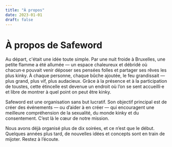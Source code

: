 ```yaml
---
title: "À propos"
date: 2023-01-01
draft: false
---
```


# À propos de Safeword
Au départ, c'était une idée toute simple. Par une nuit froide à Bruxelles, une petite flamme a été allumée — un espace chaleureux et débridé où chacun·e pouvait venir déposer ses pensées folles et partager ses rêves les plus kinky. À chaque personne, chaque bûche ajoutée, le feu grandissait — plus grand, plus vif, plus audacieux. Grâce à la présence et à la participation de toustes, cette étincelle est devenue un endroit où l’on se sent accueilli·e et libre de montrer à quel point on peut être kinky.

Safeword est une organisation sans but lucratif. Son objectif principal est de créer des événements — ou d’aider à en créer — qui encouragent une meilleure compréhension de la sexualité, du monde kinky et du consentement. C’est là le cœur de notre mission.

Nous avons déjà organisé plus de dix soirées, et ce n’est que le début. Quelques années plus tard, de nouvelles idées et concepts sont en train de mijoter. Restez à l’écoute.